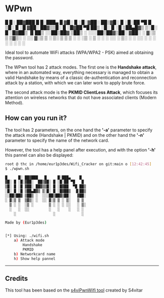 # WPwn


█     █░ ██▓███   █     █░███▄    █
▓█░ █ ░█░▓██░  ██▒▓█░ █ ░█░██ ▀█   █
▒█░ █ ░█ ▓██░ ██▓▒▒█░ █ ░█▓██  ▀█ ██▒
░█░ █ ░█ ▒██▄█▓▒ ▒░█░ █ ░█▓██▒  ▐▌██▒
░░██▒██▓ ▒██▒ ░  ░░░██▒██▓▒██░   ▓██░
░ ▓░▒ ▒  ▒▓▒░ ░  ░░ ▓░▒ ▒ ░ ▒░   ▒ ▒ 
  ▒ ░ ░  ░▒ ░       ▒ ░ ░ ░ ░░   ░ ▒░
  ░   ░  ░░         ░   ░    ░   ░ ░ 
    ░                 ░            ░ 

Ideal tool to automate WiFi attacks (WPA/WPA2 - PSK) aimed at obtaining the password.

The WPwn tool has 2 attack modes. The first one is the **Handshake attack**, where in an automated way, everything necessary is managed to obtain a valid Handshake by means of a classic de-authentication and reconnection attack by a station, with which we can later work to apply brute force.

The second attack mode is the **PKMID ClientLess Attack**, which focuses its attention on wireless networks that do not have associated clients (Modern Method).

## How can you run it?
The tool has 2 parameters, on the one hand the **'-a'** parameter to specify the attack mode (Handshake | PKMID) and on the other hand the **'-n'** parameter to specify the name of the network card.

However, the tool has a help panel after execution, and with the option **'-h'** this pannel can also be displayed:
```bash
root @ thc in /home/eur1p3des/Wifi_Cracker on git:main o [12:42:45] 
$ ./wpwn.sh              

█     █░ ██▓███   █     █░███▄    █
▓█░ █ ░█░▓██░  ██▒▓█░ █ ░█░██ ▀█   █
▒█░ █ ░█ ▓██░ ██▓▒▒█░ █ ░█▓██  ▀█ ██▒
░█░ █ ░█ ▒██▄█▓▒ ▒░█░ █ ░█▓██▒  ▐▌██▒
░░██▒██▓ ▒██▒ ░  ░░░██▒██▓▒██░   ▓██░
░ ▓░▒ ▒  ▒▓▒░ ░  ░░ ▓░▒ ▒ ░ ▒░   ▒ ▒ 
  ▒ ░ ░  ░▒ ░       ▒ ░ ░ ░ ░░   ░ ▒░
  ░   ░  ░░         ░   ░    ░   ░ ░ 
    ░                 ░            ░ 

Made by (Eur1p3des)


[*] Using: ./wifi.sh
	a) Attack mode
		Handshake
		PKMID
	b) Networkcard name
	h) Show help pannel


```


---
## Credits
This tool has been based on the [s4viPwnWifi tool](https://github.com/s4vitar/wifiCrack.git) created by S4vitar
